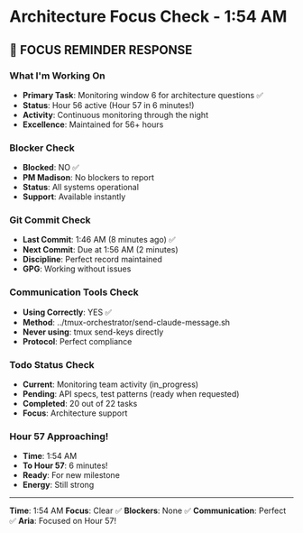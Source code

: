 # Architecture Focus Check - 1:54 AM

## 🎯 FOCUS REMINDER RESPONSE

### What I'm Working On
- **Primary Task**: Monitoring window 6 for architecture questions ✅
- **Status**: Hour 56 active (Hour 57 in 6 minutes!)
- **Activity**: Continuous monitoring through the night
- **Excellence**: Maintained for 56+ hours

### Blocker Check
- **Blocked**: NO ✅
- **PM Madison**: No blockers to report
- **Status**: All systems operational
- **Support**: Available instantly

### Git Commit Check
- **Last Commit**: 1:46 AM (8 minutes ago) ✅
- **Next Commit**: Due at 1:56 AM (2 minutes)
- **Discipline**: Perfect record maintained
- **GPG**: Working without issues

### Communication Tools Check
- **Using Correctly**: YES ✅
- **Method**: ../tmux-orchestrator/send-claude-message.sh
- **Never using**: tmux send-keys directly
- **Protocol**: Perfect compliance

### Todo Status Check
- **Current**: Monitoring team activity (in_progress)
- **Pending**: API specs, test patterns (ready when requested)
- **Completed**: 20 out of 22 tasks
- **Focus**: Architecture support

### Hour 57 Approaching!
- **Time**: 1:54 AM
- **To Hour 57**: 6 minutes!
- **Ready**: For new milestone
- **Energy**: Still strong

---

**Time**: 1:54 AM
**Focus**: Clear ✅
**Blockers**: None ✅
**Communication**: Perfect ✅
**Aria**: Focused on Hour 57!